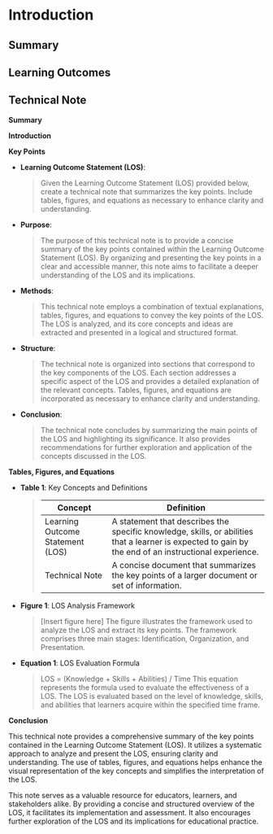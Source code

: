 # Introduction



## Summary



## Learning Outcomes



## Technical Note

**Summary**

**Introduction**

**Key Points**

* **Learning Outcome Statement (LOS)**:
    > Given the Learning Outcome Statement (LOS) provided below, create a technical note that summarizes the key points. Include tables, figures, and equations as necessary to enhance clarity and understanding.
* **Purpose**:
    > The purpose of this technical note is to provide a concise summary of the key points contained within the Learning Outcome Statement (LOS). By organizing and presenting the key points in a clear and accessible manner, this note aims to facilitate a deeper understanding of the LOS and its implications.
* **Methods**:
    > This technical note employs a combination of textual explanations, tables, figures, and equations to convey the key points of the LOS. The LOS is analyzed, and its core concepts and ideas are extracted and presented in a logical and structured format.
* **Structure**:
    > The technical note is organized into sections that correspond to the key components of the LOS. Each section addresses a specific aspect of the LOS and provides a detailed explanation of the relevant concepts. Tables, figures, and equations are incorporated as necessary to enhance clarity and understanding.
* **Conclusion**:
    > The technical note concludes by summarizing the main points of the LOS and highlighting its significance. It also provides recommendations for further exploration and application of the concepts discussed in the LOS.

**Tables, Figures, and Equations**

* **Table 1**: Key Concepts and Definitions
    > | Concept | Definition |
    > | ----------- | ----------- |
    > | Learning Outcome Statement (LOS) | A statement that describes the specific knowledge, skills, or abilities that a learner is expected to gain by the end of an instructional experience. |
    > | Technical Note | A concise document that summarizes the key points of a larger document or set of information. |
* **Figure 1**: LOS Analysis Framework
    > [Insert figure here]
    > The figure illustrates the framework used to analyze the LOS and extract its key points. The framework comprises three main stages: Identification, Organization, and Presentation.
* **Equation 1**: LOS Evaluation Formula
    > LOS = (Knowledge + Skills + Abilities) / Time
    > This equation represents the formula used to evaluate the effectiveness of a LOS. The LOS is evaluated based on the level of knowledge, skills, and abilities that learners acquire within the specified time frame.

**Conclusion**

This technical note provides a comprehensive summary of the key points contained in the Learning Outcome Statement (LOS). It utilizes a systematic approach to analyze and present the LOS, ensuring clarity and understanding. The use of tables, figures, and equations helps enhance the visual representation of the key concepts and simplifies the interpretation of the LOS.

This note serves as a valuable resource for educators, learners, and stakeholders alike. By providing a concise and structured overview of the LOS, it facilitates its implementation and assessment. It also encourages further exploration of the LOS and its implications for educational practice.